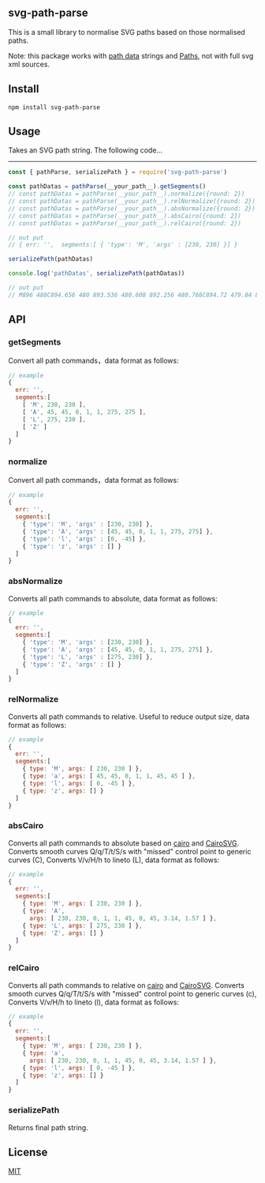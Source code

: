 ## svg-path-parse

This is a small library to normalise SVG paths based on those normalised paths.

Note: this package works with [path data](https://www.w3.org/TR/SVG11/paths.html#PathData) strings and [Paths](https://developer.mozilla.org/zh-CN/docs/Web/SVG/Tutorial/Paths),
not with full svg xml sources.

## Install 

```
npm install svg-path-parse
```

## Usage 

Takes an SVG path string. The following code…

-------

```js
const { pathParse, serializePath } = require('svg-path-parse')

const pathDatas = pathParse(__your_path__).getSegments()
// const pathDatas = pathParse(__your_path__).normalize({round: 2})
// const pathDatas = pathParse(__your_path__).relNormalize({round: 2})
// const pathDatas = pathParse(__your_path__).absNormalize({round: 2})
// const pathDatas = pathParse(__your_path__).absCairo({round: 2})
// const pathDatas = pathParse(__your_path__).relCairo({round: 2})

// out put
// { err: '',  segments:[ { 'type': 'M', 'args' : [230, 230] }] }

serializePath(pathDatas)

console.log('pathDatas', serializePath(pathDatas))

// out put
// M896 480C894.656 480 893.536 480.608 892.256 480.768C894.72 479.84 893.568 479.232 892.256 479.232z
```
## API

### getSegments

Convert all path commands，data format as follows:

```js
// example
{ 
  err: '',
  segments:[ 
    [ 'M', 230, 230 ],
    [ 'A', 45, 45, 0, 1, 1, 275, 275 ],
    [ 'L', 275, 230 ],
    [ 'Z' ] 
  ] 
}
```

### normalize
Convert all path commands，data format as follows:

```js
// example
{ 
  err: '',
  segments:[ 
    { 'type': 'M', 'args' : [230, 230] },
    { 'type': 'A', 'args' : [45, 45, 0, 1, 1, 275, 275] },    
    { 'type': 'l', 'args' : [0, -45] },   
    { 'type': 'z', 'args' : [] }
  ] 
}
```

### absNormalize
Converts all path commands to absolute, data format as follows:

```js
// example
{ 
  err: '',
  segments:[ 
    { 'type': 'M', 'args' : [230, 230] },
    { 'type': 'A', 'args' : [45, 45, 0, 1, 1, 275, 275] },    
    { 'type': 'L', 'args' : [275, 230] },   
    { 'type': 'Z', 'args' : [] }
  ] 
}
```


### relNormalize
Converts all path commands to relative. Useful to reduce output size, data format as follows:

```js
// example
{ 
  err: '',
  segments:[ 
    { type: 'M', args: [ 230, 230 ] },
    { type: 'a', args: [ 45, 45, 0, 1, 1, 45, 45 ] },
    { type: 'l', args: [ 0, -45 ] },
    { type: 'z', args: [] } 
  ]
}
```

### absCairo

Converts all path commands to absolute based on [cairo](https://www.cairographics.org) and [CairoSVG](https://github.com/Kozea/CairoSVG). Converts smooth curves Q/q/T/t/S/s with "missed" control point to generic curves (C),  Converts V/v/H/h to lineto (L), data format as follows:

```js
// example
{ 
  err: '',
  segments:[ 
    { type: 'M', args: [ 230, 230 ] },
    { type: 'A',
      args: [ 230, 230, 0, 1, 1, 45, 0, 45, 3.14, 1.57 ] },
    { type: 'L', args: [ 275, 230 ] },
    { type: 'Z', args: [] } 
  ]
}
```

### relCairo
Converts all path commands to relative on [cairo](https://www.cairographics.org) and [CairoSVG](https://github.com/Kozea/CairoSVG). Converts smooth curves Q/q/T/t/S/s with "missed" control point to generic curves (c),  Converts V/v/H/h to lineto (l), data format as follows:

```js
// example
{ 
  err: '',
  segments:[ 
    { type: 'M', args: [ 230, 230 ] },
    { type: 'a',
      args: [ 230, 230, 0, 1, 1, 45, 0, 45, 3.14, 1.57 ] },
    { type: 'l', args: [ 0, -45 ] },
    { type: 'z', args: [] } 
  ]
}
```

### serializePath
Returns final path string.


## License

[MIT](./LICENSE)
